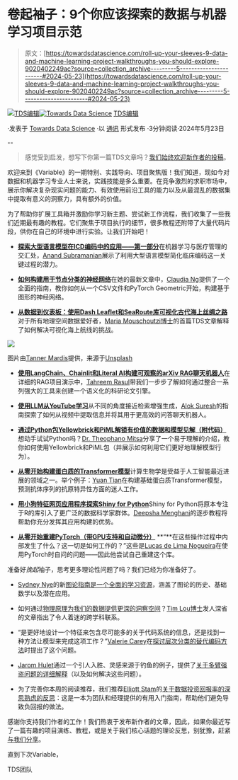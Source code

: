 # 卷起袖子：9个你应该探索的数据与机器学习项目示范

> 原文：[https://towardsdatascience.com/roll-up-your-sleeves-9-data-and-machine-learning-project-walkthroughs-you-should-explore-9020402249ac?source=collection_archive---------5-----------------------#2024-05-23](https://towardsdatascience.com/roll-up-your-sleeves-9-data-and-machine-learning-project-walkthroughs-you-should-explore-9020402249ac?source=collection_archive---------5-----------------------#2024-05-23)

[](https://towardsdatascience.medium.com/?source=post_page---byline--9020402249ac--------------------------------)[![TDS编辑](../Images/4b2d1beaf4f6dcf024ffa6535de3b794.png)](https://towardsdatascience.medium.com/?source=post_page---byline--9020402249ac--------------------------------)[](https://towardsdatascience.com/?source=post_page---byline--9020402249ac--------------------------------)[![Towards Data Science](../Images/a6ff2676ffcc0c7aad8aaf1d79379785.png)](https://towardsdatascience.com/?source=post_page---byline--9020402249ac--------------------------------) [TDS编辑](https://towardsdatascience.medium.com/?source=post_page---byline--9020402249ac--------------------------------)

·发表于 [Towards Data Science](https://towardsdatascience.com/?source=post_page---byline--9020402249ac--------------------------------) ·以 [通讯](https://towardsdatascience.medium.com/?source=post_page---byline--9020402249ac--------------------------------) 形式发布 ·3分钟阅读·2024年5月23日

--

> 感觉受到启发，想写下你第一篇TDS文章吗？[我们始终欢迎新作者的投稿](http://bit.ly/write-for-tds)。

欢迎来到《Variable》的一期特别、实践导向、项目聚焦版！我们知道，现如今对数据和机器学习专业人士来说，实践技能是多么重要。在竞争激烈的求职市场中，展示你解决复杂现实问题的能力、有效使用前沿工具的能力以及从最混乱的数据集中提取有意义的洞察力，具有额外的价值。

为了帮助你扩展工具箱并激励你学习新主题、尝试新工作流程，我们收集了一些我们近期最有趣的教程。它们聚焦于项目执行的细节，很多教程还附带了大量代码片段，供你在自己的环境中进行实验。让我们开始吧！

+   [**探索大型语言模型在ICD编码中的应用——第一部分**](/exploring-llms-for-icd-coding-part-1-959e48b58b9e)在机器学习与医疗管理的交汇处，[Anand Subramanian](https://medium.com/u/c82db321a03f?source=post_page---user_mention--9020402249ac--------------------------------)展示了利用大型语言模型简化临床编码这一关键过程的潜力。

+   [**如何构建用于节点分类的神经网络**](/how-to-build-neural-networks-for-node-classification-from-tabular-data-bdd07ceaef83)在她的最新文章中，[Claudia Ng](https://medium.com/u/ba2da7b3b9c8?source=post_page---user_mention--9020402249ac--------------------------------)提供了一个全面的指南，教你如何从一个CSV文件和PyTorch Geometric开始，构建基于图形的神经网络。

+   [**从数据到仪表板：使用Dash Leaflet和SeaRoute库可视化古代海上丝绸之路**](/from-data-to-dashboard-visualizing-the-ancient-maritime-silk-road-with-dash-leaflet-and-searoute-ac8a521ac4e9)对于所有地理空间数据爱好者，[Maria Mouschoutzi博士](https://medium.com/u/dce3cb684eae?source=post_page---user_mention--9020402249ac--------------------------------)的首篇TDS文章解释了如何解决可视化海上航线的挑战。

![](../Images/ef9407f31b724bcbc21ffe897736a373.png)

图片由[Tanner Mardis](https://unsplash.com/@tannermardis?utm_source=medium&utm_medium=referral)提供，来源于[Unsplash](https://unsplash.com/?utm_source=medium&utm_medium=referral)

+   [**使用LangChain、Chainlit和Literal AI构建可观察的arXiv RAG聊天机器人**](/building-an-observable-arxiv-rag-chatbot-with-langchain-chainlit-and-literal-ai-9c345fcd1cd8)在详细的RAG项目演示中，[Tahreem Rasul](https://medium.com/u/795f7e79f0ce?source=post_page---user_mention--9020402249ac--------------------------------)带我们一步步了解如何通过整合一系列强大的工具来创建一个语义化的科研论文引擎。

+   [**使用LLM从YouTube学习**](/using-llms-to-learn-from-youtube-4454934ff3e0)从不同的角度接近检索增强生成，[Alok Suresh](https://medium.com/u/99728f28234d?source=post_page---user_mention--9020402249ac--------------------------------)的指南探索了如何从视频中提取信息并将其用于更高效的问答聊天机器人。

+   [**通过Python包Yellowbrick和PiML解锁有价值的数据和模型见解（附代码）**](/unlocking-valuable-data-and-model-insights-with-python-packages-yellowbrick-and-piml-with-code-945d5a39da9c)想动手试试Python吗？[Dr. Theophano Mitsa](https://medium.com/u/7709c007f0ca?source=post_page---user_mention--9020402249ac--------------------------------)分享了一个易于理解的介绍，教你如何使用Yellowbrick和PiML包（并展示如何利用它们更好地理解模型行为）。

+   [**从零开始构建蛋白质的Transformer模型**](/building-transformer-models-for-proteins-from-scratch-60884eab5cc8)计算生物学是受益于人工智能最近进展的领域之一。举个例子：[Yuan Tian](https://medium.com/u/98d39400f6fe?source=post_page---user_mention--9020402249ac--------------------------------)在构建基础蛋白质Transformer模型，预测抗体序列的抗原特异性方面的迷人工作。

+   [**用小狗特征网页应用程序探索Shiny for Python**](/learn-shiny-for-python-with-a-puppy-traits-dashboard-cc65f05e88c4)Shiny for Python将原本专注于R的库引入了更广泛的数据科学家群体。[Deepsha Menghani](https://medium.com/u/b0c00845bcfa?source=post_page---user_mention--9020402249ac--------------------------------)的逐步教程将帮助你充分发挥其应用构建的优势。

+   [**从零开始重建PyTorch（带GPU支持和自动微分）**](/recreating-pytorch-from-scratch-with-gpu-support-and-automatic-differentiation-8f565122a3cc) **“**在这些操作过程中内部发生了什么？这一切是如何工作的？”这些是[Lucas de Lima Nogueira](https://medium.com/u/7149b141467c?source=post_page---user_mention--9020402249ac--------------------------------)在使用PyTorch时自问的问题——因此他尝试自己重建这个库。

准备好*挽起*袖子，思考更多理论性问题了吗？我们已经为你准备好了。

+   [Sydney Nye](https://medium.com/u/8a83f11e92c5?source=post_page---user_mention--9020402249ac--------------------------------)的新[图论指南是一个全面的学习资源](/the-essential-guide-to-graph-theory-from-an-18th-century-riddle-to-artificial-intelligence-c441cb9400de)，涵盖了图论的历史、基础数学以及潜在应用。

+   如何通过[物理原理为我们的数据提供更深的洞察空间](/the-physics-behind-data-2b2498d70fbf)？[Tim Lou博士](https://medium.com/u/8d41b438feef?source=post_page---user_mention--9020402249ac--------------------------------)发人深省的文章指出了令人着迷的跨学科联系。

+   “是更好地设计一个特征来包含尽可能多的关于代码系统的信息，还是找到一种方法让模型来完成这项工作？”[Valerie Carey](https://medium.com/u/1a7c9171898f?source=post_page---user_mention--9020402249ac--------------------------------)在[探讨层次分类的替代编码方法](/no-label-left-behind-alternative-encodings-for-hierarchical-categoricals-d1bcf00afc37)时提出了这个问题。

+   [Jarom Hulet](https://medium.com/u/88982a88b4e5?source=post_page---user_mention--9020402249ac--------------------------------)通过一个引人入胜、灵感来源于钓鱼的例子，提供了[关于多臂强盗问题的详细解释](/earn-vs-learn-solving-a-fishing-inspired-multi-armed-bandit-problem-924ae0d7947e)（以及如何解决这些问题）。

+   为了完善你本周的阅读推荐，我们推荐[Elliott Stam](https://medium.com/u/d193f11526c9?source=post_page---user_mention--9020402249ac--------------------------------)的[关于数据投资回报率的深思熟虑的反思](/is-your-data-lifting-you-up-or-letting-you-down-e2fd7cc75513)：这是一本为团队和经理提供的有用入门指南，帮助他们避免导致负回报的做法。

感谢你支持我们作者的工作！我们热衷于发布新作者的文章，因此，如果你最近写了一篇有趣的项目演练、教程，或是关于我们核心话题的理论反思，别犹豫，赶紧[与我们分享](http://bit.ly/write-for-tds)。

直到下次Variable，

TDS团队
